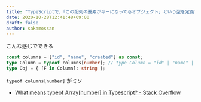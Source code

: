 ```yaml
---
title: "TypeScriptで、「この配列の要素がキーになってるオブジェクト」という型を定義する"
date: 2020-10-28T12:41:48+09:00
draft: false
author: sakamossan
---
```


こんな感じでできる

```ts
const columns = ["id", "name", "created"] as const;
type Column = typeof columns[number]; // type Column = "id" | "name" | "created"
type Obj = { [F in Column]: string };
```

`typeof columns[number]` がミソ

- [What means typeof Array[number] in Typescript? - Stack Overflow](https://stackoverflow.com/questions/59541521/what-means-typeof-arraynumber-in-typescript)
